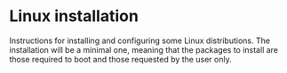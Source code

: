 # Linux installation

Instructions for installing and configuring some Linux distributions. The installation will be a minimal one, meaning that the packages to install are those required to boot and those requested by the user only.
